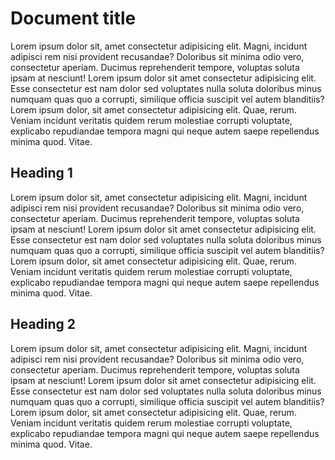 # Document title
Lorem ipsum dolor sit, amet consectetur adipisicing elit. Magni, incidunt adipisci rem nisi provident recusandae? Doloribus sit minima odio vero, consectetur aperiam. Ducimus reprehenderit tempore, voluptas soluta ipsam at nesciunt! Lorem ipsum dolor sit amet consectetur adipisicing elit. Esse consectetur est nam dolor sed voluptates nulla soluta doloribus minus numquam quas quo a corrupti, similique officia suscipit vel autem blanditiis?Lorem ipsum dolor, sit amet consectetur adipisicing elit. Quae, rerum. Veniam incidunt veritatis quidem rerum molestiae corrupti voluptate, explicabo repudiandae tempora magni qui neque autem saepe repellendus minima quod. Vitae.
## Heading 1
Lorem ipsum dolor sit, amet consectetur adipisicing elit. Magni, incidunt adipisci rem nisi provident recusandae? Doloribus sit minima odio vero, consectetur aperiam. Ducimus reprehenderit tempore, voluptas soluta ipsam at nesciunt! Lorem ipsum dolor sit amet consectetur adipisicing elit. Esse consectetur est nam dolor sed voluptates nulla soluta doloribus minus numquam quas quo a corrupti, similique officia suscipit vel autem blanditiis?Lorem ipsum dolor, sit amet consectetur adipisicing elit. Quae, rerum. Veniam incidunt veritatis quidem rerum molestiae corrupti voluptate, explicabo repudiandae tempora magni qui neque autem saepe repellendus minima quod. Vitae.
## Heading 2
Lorem ipsum dolor sit, amet consectetur adipisicing elit. Magni, incidunt adipisci rem nisi provident recusandae? Doloribus sit minima odio vero, consectetur aperiam. Ducimus reprehenderit tempore, voluptas soluta ipsam at nesciunt! Lorem ipsum dolor sit amet consectetur adipisicing elit. Esse consectetur est nam dolor sed voluptates nulla soluta doloribus minus numquam quas quo a corrupti, similique officia suscipit vel autem blanditiis?Lorem ipsum dolor, sit amet consectetur adipisicing elit. Quae, rerum. Veniam incidunt veritatis quidem rerum molestiae corrupti voluptate, explicabo repudiandae tempora magni qui neque autem saepe repellendus minima quod. Vitae.
